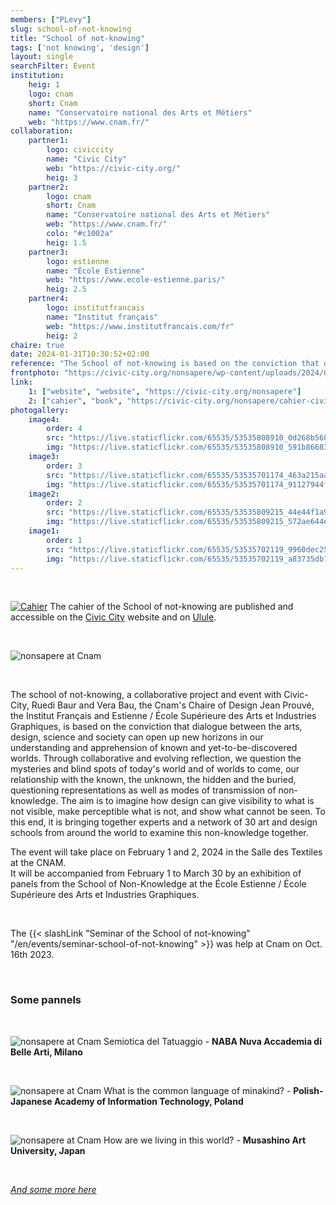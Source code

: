```yaml
---
members: ["PLevy"]
slug: school-of-not-knowing
title: "School of not-knowing"
tags: ['not knowing', 'design']
layout: single
searchFilter: Event
institution:
    heig: 1
    logo: cnam
    short: Cnam
    name: "Conservatoire national des Arts et Métiers"
    web: "https://www.cnam.fr/"
collaboration:
    partner1:
        logo: civiccity
        name: "Civic City"
        web: "https://civic-city.org/"
        heig: 3
    partner2:
        logo: cnam
        short: Cnam
        name: "Conservatoire national des Arts et Métiers"
        web: "https://www.cnam.fr/"
        colo: "#c1002a"
        heig: 1.5
    partner3:
        logo: estienne
        name: "École Estienne"
        web: "https://www.ecole-estienne.paris/"
        heig: 2.5
    partner4:
        logo: institutfrancais
        name: "Institut français"
        web: "https://www.institutfrancais.com/fr"
        heig: 2
chaire: true
date: 2024-01-31T10:30:52+02:00
reference: "The School of not-knowing is based on the conviction that dialogue between art, design, science and society can open up new horizons for understanding and apprehending known and yet-to-be-discovered worlds."
frontphoto: "https://civic-city.org/nonsapere/wp-content/uploads/2024/01/post-HOME-ESTIENNE5.jpg"
link:
    1: ["website", "website", "https://civic-city.org/nonsapere"]
    2: ["cahier", "book", "https://civic-city.org/nonsapere/cahier-civic-city-3"]
photogallery:
    image4:
        order: 4
        src: "https://live.staticflickr.com/65535/53535808910_0d268b560d_n.jpg"
        img: "https://live.staticflickr.com/65535/53535808910_591b866830_h.jpg"
    image3:
        order: 3
        src: "https://live.staticflickr.com/65535/53535701174_463a215aa6_n.jpg"
        img: "https://live.staticflickr.com/65535/53535701174_91127944f1_h.jpg"
    image2:
        order: 2
        src: "https://live.staticflickr.com/65535/53535809215_44e44f1a97_n.jpg"
        img: "https://live.staticflickr.com/65535/53535809215_572ae644ec_h.jpg"
    image1:
        order: 1
        src: "https://live.staticflickr.com/65535/53535702119_9960dec251_n.jpg"
        img: "https://live.staticflickr.com/65535/53535702119_a83735db72_h.jpg"
---
```


&nbsp;

[![Cahier](https://s3-eu-west-1.amazonaws.com/com.ulule.media/presales/2/3/5/1/8/1/181532/cahier-2.ByMQDN0o59.jpg "Cahier of the not-knowning school")](https://civic-city.org/nonsapere/cahier-civic-city-3/)
The cahier of the School of not-knowing are published and accessible on the [Civic City](https://civic-city.org/nonsapere/cahier-civic-city-3/) website and on [Ulule](https://fr.ulule.com/civic-city/).

&nbsp;

![nonsapere at Cnam](https://civic-city.org/nonsapere/wp-content/uploads/2024/01/post-HOME-ESTIENNE5.jpg "Poster for the Cnam session")

&nbsp;

The school of not-knowing, a collaborative project and event with Civic-City, Ruedi Baur and Vera Bau, the Cnam's Chaire of Design Jean Prouvé, the Institut Français and Estienne / École Supérieure des Arts et Industries Graphiques, is based on the conviction that dialogue between the arts, design, science and society can open up new horizons in our understanding and apprehension of known and yet-to-be-discovered worlds.
Through collaborative and evolving reflection, we question the mysteries and blind spots of today's world and of worlds to come, our relationship with the known, the unknown, the hidden and the buried, questioning representations as well as modes of transmission of non-knowledge.
The aim is to imagine how design can give visibility to what is not visible, make perceptible what is not, and show what cannot be seen. To this end, it is bringing together experts and a network of 30 art and design schools from around the world to examine this non-knowledge together.

The event will take place on February 1 and 2, 2024 in the Salle des Textiles at the CNAM.  
It will be accompanied from February 1 to March 30 by an exhibition of panels from the School of Non-Knowledge at the École Estienne / École Supérieure des Arts et Industries Graphiques.

&nbsp;

The {{< slashLink "Seminar of the School of not-knowing" "/en/events/seminar-school-of-not-knowing" >}} was help at Cnam on Oct. 16th 2023.

&nbsp;

### Some pannels

&nbsp;

![nonsapere at Cnam](https://civic-city.org/nonsapere/wp-content/uploads/2023/03/NABA_Milano_Seite_03-piccola.jpg "Poster for the Cnam session")
Semiotica del Tatuaggio - **NABA Nuva Accademia di Belle Arti, Milano**

&nbsp;

![nonsapere at Cnam](https://civic-city.org/nonsapere/wp-content/uploads/2023/03/Final-Humalingua-scaled.jpg "Poster for the Cnam session")
What is the common language of minakind? - **Polish-Japanese Academy of Information Technology, Poland**

&nbsp;

![nonsapere at Cnam](https://civic-city.org/nonsapere/wp-content/uploads/2024/08/TOKYO-1-copia-1-scaled.jpg "Poster for the Cnam session")
How are we living in this world? - **Musashino Art University, Japan**

&nbsp;

[*And some more here*](https://civic-city.org/nonsapere/topics-2/)